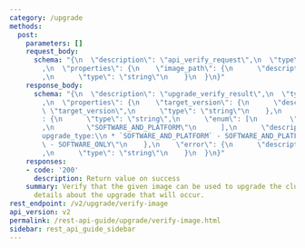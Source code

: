 ```yaml
---
category: /upgrade
methods:
  post:
    parameters: []
    request_body:
      schema: "{\n  \"description\": \"api_verify_request\",\n  \"type\": \"object\"\
        ,\n  \"properties\": {\n    \"image_path\": {\n      \"description\": \"image_path\"\
        ,\n      \"type\": \"string\"\n    }\n  }\n}"
    response_body:
      schema: "{\n  \"description\": \"upgrade_verify_result\",\n  \"type\": \"object\"\
        ,\n  \"properties\": {\n    \"target_version\": {\n      \"description\":\
        \ \"target_version\",\n      \"type\": \"string\"\n    },\n    \"upgrade_type\"\
        : {\n      \"type\": \"string\",\n      \"enum\": [\n        \"SOFTWARE_ONLY\"\
        ,\n        \"SOFTWARE_AND_PLATFORM\"\n      ],\n      \"description\": \"\
        upgrade_type:\\n * `SOFTWARE_AND_PLATFORM` - SOFTWARE_AND_PLATFORM,\\n * `SOFTWARE_ONLY`\
        \ - SOFTWARE_ONLY\"\n    },\n    \"error\": {\n      \"description\": \"error\"\
        ,\n      \"type\": \"string\"\n    }\n  }\n}"
    responses:
    - code: '200'
      description: Return value on success
    summary: Verify that the given image can be used to upgrade the cluster and retrieve
      details about the upgrade that will occur.
rest_endpoint: /v2/upgrade/verify-image
api_version: v2
permalink: /rest-api-guide/upgrade/verify-image.html
sidebar: rest_api_guide_sidebar
---
```

